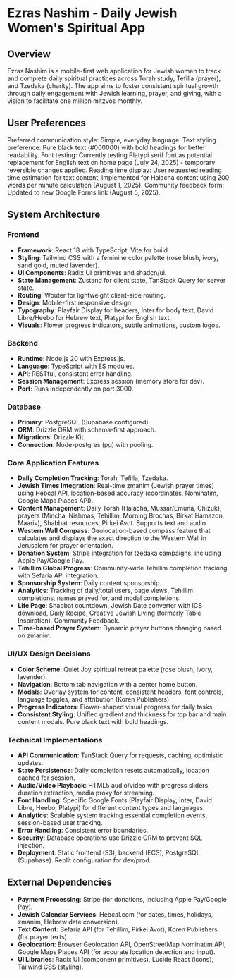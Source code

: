 # Ezras Nashim - Daily Jewish Women's Spiritual App

## Overview
Ezras Nashim is a mobile-first web application for Jewish women to track and complete daily spiritual practices across Torah study, Tefilla (prayer), and Tzedaka (charity). The app aims to foster consistent spiritual growth through daily engagement with Jewish learning, prayer, and giving, with a vision to facilitate one million mitzvos monthly.

## User Preferences
Preferred communication style: Simple, everyday language.
Text styling preference: Pure black text (#000000) with bold headings for better readability.
Font testing: Currently testing Platypi serif font as potential replacement for English text on home page (July 24, 2025) - temporary reversible changes applied.
Reading time display: User requested reading time estimation for text content, implemented for Halacha content using 200 words per minute calculation (August 1, 2025).
Community feedback form: Updated to new Google Forms link (August 5, 2025).

## System Architecture
### Frontend
- **Framework**: React 18 with TypeScript, Vite for build.
- **Styling**: Tailwind CSS with a feminine color palette (rose blush, ivory, sand gold, muted lavender).
- **UI Components**: Radix UI primitives and shadcn/ui.
- **State Management**: Zustand for client state, TanStack Query for server state.
- **Routing**: Wouter for lightweight client-side routing.
- **Design**: Mobile-first responsive design.
- **Typography**: Playfair Display for headers, Inter for body text, David Libre/Heebo for Hebrew text, Platypi for English text.
- **Visuals**: Flower progress indicators, subtle animations, custom logos.

### Backend
- **Runtime**: Node.js 20 with Express.js.
- **Language**: TypeScript with ES modules.
- **API**: RESTful, consistent error handling.
- **Session Management**: Express session (memory store for dev).
- **Port**: Runs independently on port 3000.

### Database
- **Primary**: PostgreSQL (Supabase configured).
- **ORM**: Drizzle ORM with schema-first approach.
- **Migrations**: Drizzle Kit.
- **Connection**: Node-postgres (pg) with pooling.

### Core Application Features
- **Daily Completion Tracking**: Torah, Tefilla, Tzedaka.
- **Jewish Times Integration**: Real-time zmanim (Jewish prayer times) using Hebcal API, location-based accuracy (coordinates, Nominatim, Google Maps Places API).
- **Content Management**: Daily Torah (Halacha, Mussar/Emuna, Chizuk), prayers (Mincha, Nishmas, Tehillim, Morning Brochas, Birkat Hamazon, Maariv), Shabbat resources, Pirkei Avot. Supports text and audio.
- **Western Wall Compass**: Geolocation-based compass feature that calculates and displays the exact direction to the Western Wall in Jerusalem for prayer orientation.
- **Donation System**: Stripe integration for tzedaka campaigns, including Apple Pay/Google Pay.
- **Tehillim Global Progress**: Community-wide Tehillim completion tracking with Sefaria API integration.
- **Sponsorship System**: Daily content sponsorship.
- **Analytics**: Tracking of daily/total users, page views, Tehillim completions, names prayed for, and modal completions.
- **Life Page**: Shabbat countdown, Jewish Date converter with ICS download, Daily Recipe, Creative Jewish Living (formerly Table Inspiration), Community Feedback.
- **Time-based Prayer System**: Dynamic prayer buttons changing based on zmanim.

### UI/UX Design Decisions
- **Color Scheme**: Quiet Joy spiritual retreat palette (rose blush, ivory, lavender).
- **Navigation**: Bottom tab navigation with a center home button.
- **Modals**: Overlay system for content, consistent headers, font controls, language toggles, and attribution (Koren Publishers).
- **Progress Indicators**: Flower-shaped visual progress for daily tasks.
- **Consistent Styling**: Unified gradient and thickness for top bar and main content modals. Pure black text with bold headings.

### Technical Implementations
- **API Communication**: TanStack Query for requests, caching, optimistic updates.
- **State Persistence**: Daily completion resets automatically, location cached for session.
- **Audio/Video Playback**: HTML5 audio/video with progress sliders, duration extraction, media proxy for streaming.
- **Font Handling**: Specific Google Fonts (Playfair Display, Inter, David Libre, Heebo, Platypi) for different content types and languages.
- **Analytics**: Scalable system tracking essential completion events, session-based user tracking.
- **Error Handling**: Consistent error boundaries.
- **Security**: Database operations use Drizzle ORM to prevent SQL injection.
- **Deployment**: Static frontend (S3), backend (ECS), PostgreSQL (Supabase). Replit configuration for dev/prod.

## External Dependencies
- **Payment Processing**: Stripe (for donations, including Apple Pay/Google Pay).
- **Jewish Calendar Services**: Hebcal.com (for dates, times, holidays, zmanim, Hebrew date conversion).
- **Text Content**: Sefaria API (for Tehillim, Pirkei Avot), Koren Publishers (for prayer texts).
- **Geolocation**: Browser Geolocation API, OpenStreetMap Nominatim API, Google Maps Places API (for accurate location detection and input).
- **UI Libraries**: Radix UI (component primitives), Lucide React (icons), Tailwind CSS (styling).